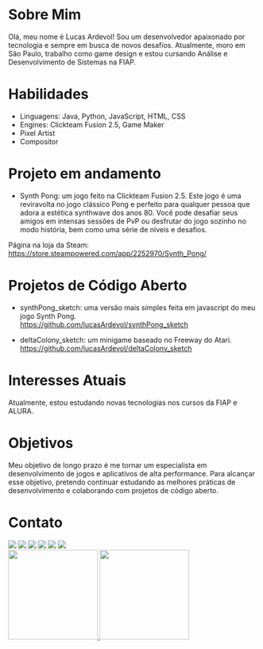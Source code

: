 # Sobre Mim
Olá, meu nome é Lucas Ardevol! Sou um desenvolvedor apaixonado por tecnologia e sempre em busca de novos desafios. Atualmente, moro em São Paulo, trabalho como game design e estou cursando Análise e Desenvolvimento de Sistemas na FIAP.

# Habilidades
- Linguagens: Java, Python, JavaScript, HTML, CSS
- Engines: Clickteam Fusion 2.5, Game Maker
- Pixel Artist
- Compositor

# Projeto em andamento
- Synth Pong: um jogo feito na Clickteam Fusion 2.5. Este jogo é uma reviravolta no jogo clássico Pong e perfeito para qualquer pessoa que adora a estética synthwave dos anos 80. Você pode desafiar seus amigos em intensas sessões de PvP ou desfrutar do jogo sozinho no modo história, bem como uma série de níveis e desafios. 

Página na loja da Steam: https://store.steampowered.com/app/2252970/Synth_Pong/

# Projetos de Código Aberto
- synthPong_sketch: uma versão mais simples feita em javascript do meu jogo Synth Pong.
<br>https://github.com/lucasArdevol/synthPong_sketch

- deltaColony_sketch: um minigame baseado no Freeway do Atari.
<br>https://github.com/lucasArdevol/deltaColony_sketch

# Interesses Atuais
Atualmente, estou estudando novas tecnologias nos cursos da FIAP e ALURA.

# Objetivos
Meu objetivo de longo prazo é me tornar um especialista em desenvolvimento de jogos e aplicativos de alta performance. Para alcançar esse objetivo, pretendo continuar estudando as melhores práticas de desenvolvimento e colaborando com projetos de código aberto.

# Contato

<div>
<a href="https://www.youtube.com/channel/UC6P8qagCqO9JB8s69Q_B_BQ" target="_blank"><img src="https://img.shields.io/badge/YouTube-FF0000?style=for-the-badge&logo=youtube&logoColor=white" target="_blank"></a>
<a href="https://www.youtube.com/channel/UCKQx_7IyxiPR6jQ3jh8CJ8g" target="_blank"><img src="https://img.shields.io/badge/YouTube_Music-FF0000?style=for-the-badge&logo=youtube-music&logoColor=white"_blank"></a>
<a href="https://www.instagram.com/buluack/" target="_blank"><img src="https://img.shields.io/badge/-Instagram-%23E4405F?style=for-the-badge&logo=instagram&logoColor=white" target="_blank"></a>
<a href="https://open.spotify.com/artist/2l0YUBPj3jgRQdwqCBBUpx?si=zy6V5m0qR0e-TZybtN7g7w" target="_blank"><img src="https://img.shields.io/badge/Spotify-1ED760?&style=for-the-badge&logo=spotify&logoColor=white" target="_blank"></a>
<a href = "mailto:lucasruotolo@hotmail.com"><img src="https://img.shields.io/badge/Microsoft_Outlook-0078D4?style=for-the-badge&logo=microsoft-outlook&logoColor=white" target="_blank"></a>
<a href="https://www.linkedin.com/in/lucas-ardevol/" target="_blank"><img src="https://img.shields.io/badge/-LinkedIn-%230077B5?style=for-the-badge&logo=linkedin&logoColor=white" target="_blank"></a>   
</div>

<div>
<a href="https://github.com/lucasArdevol">
<img height="180em" src="https://github-readme-stats.vercel.app/api/top-langs/?username=lucasArdevol&layout=compact&langs_count=7&theme=radical"/>
<img height="180em" src="https://github-readme-stats.vercel.app/api?username=lucasArdevol&show_icons=true&theme=radical&include_all_commits=true&count_private=true"/>
</div>
